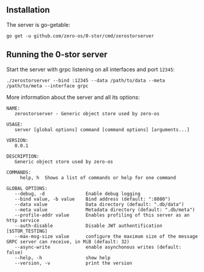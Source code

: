 ## Installation

The server is go-getable:
```
go get -u github.com/zero-os/0-stor/cmd/zerostorserver
```


## Running the 0-stor server

Start the server with grpc listening on all interfaces and port `12345`:
```shell
./zerostorserver --bind :12345 --data /path/to/data --meta /path/to/meta --interface grpc
```

More information about the server and all its options:
```
NAME:
   zerostorserver - Generic object store used by zero-os

USAGE:
   server [global options] command [command options] [arguments...]

VERSION:
   0.0.1

DESCRIPTION:
   Generic object store used by zero-os

COMMANDS:
     help, h  Shows a list of commands or help for one command

GLOBAL OPTIONS:
   --debug, -d               Enable debug logging
   --bind value, -b value    Bind address (default: ":8080")
   --data value              Data directory (default: ".db/data")
   --meta value              Metadata directory (default: ".db/meta")
   --profile-addr value      Enables profiling of this server as an http service
   --auth-disable            Disable JWT authentification [$STOR_TESTING]
   --max-msg-size value      configure the maximum size of the message GRPC server can receive, in MiB (default: 32)
   --async-write             enable asynchonous writes (default: false)
   --help, -h                show help
   --version, -v             print the version
```